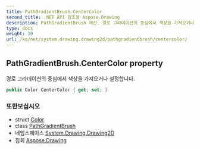 ```yaml
---
title: PathGradientBrush.CenterColor
second_title: .NET API 참조용 Aspose.Drawing
description: PathGradientBrush 재산. 경로 그라데이션의 중심에서 색상을 가져오거나 설정합니다.
type: docs
weight: 30
url: /ko/net/system.drawing.drawing2d/pathgradientbrush/centercolor/
---
```

## PathGradientBrush.CenterColor property

경로 그라데이션의 중심에서 색상을 가져오거나 설정합니다.

```csharp
public Color CenterColor { get; set; }
```

### 또한보십시오

* struct [Color](../../../system.drawing/color/)
* class [PathGradientBrush](../)
* 네임스페이스 [System.Drawing.Drawing2D](../../pathgradientbrush/)
* 집회 [Aspose.Drawing](../../../)


